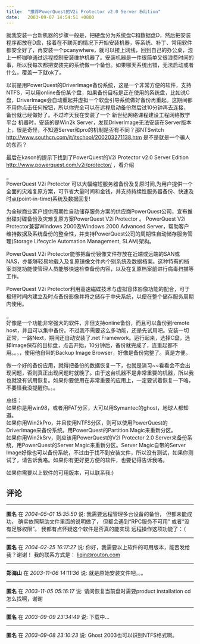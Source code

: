 ```yaml
---
title:  "推荐PowerQuest的V2i Protector v2.0 Server Edition"
date:   2003-09-07 14:54:51 +0800
---
```


就我安装一台新机器的步骤一般是，把硬盘分为系统盘C和数据盘D，然后把安装程序都放在D盘，接着在不联网的情况下开始安装机器，等系统、补丁、常用软件都安全好了，再安装一个pcanywhere，就可以接上网线，回到自己的办公桌，泡上一杯咖啡通过远程控制安装维护机器了。安装机器是一件很简单又很浪费时间的事，所以我每次都把安装完的系统做一个备份。如果哪天系统出错，无法启动或者什么，覆盖一下就ok了。  

以前是用PowerQuest的DriverImage备份系统，这是一个非常方便的软件，支持NTFS，可以用online备份某个盘，如果备份目标是正在使用的系统盘，比如说C盘，DriverImage会自动重起并虚拟一个软盘引导系统做好备份再重起。这期间都不用你点击任何按钮，所以你完全可以在远程启动备份然后过10分钟再去连接，备份就已经做好了。不过昨天我在安装了一个 新世纪网络课程建设工程网络教学平台 机器时，安装的是Win2k Server，发现DriverImage无法安装在Server版本上，很是奇怪，不知道Server和pro的机制是否有不同？那NTSwitch http://www.southcn.com/it/itschool/200203271138.htm 是不是就是一个骗人的东西？  

最后在kason的提示下找到了PowerQuest的V2i Protector v2.0 Server Edition http://www.powerquest.com/v2i/protector/ ，看介绍  

_  
PowerQuest V2i Protector 可以大幅缩短服务器备份及复原时间,为用户提供一个全面的灾难复原方案，可节省大量时间和金钱，并支持持续性服务器备份、快速及时点(point-in-time)系统及数据回复!  

为全球商业客户提供周期性自动储存服务方案的供应商PowerQuest公司，宣布推出碟对碟备份及灾难复原方案PowerQuest V2i Protector 。 PowerQuest V2i Protector兼容Windows 2000及Windows 2000 Advanced Server，帮助客户维持数据及系统备份的整全性，并支持PowerQuest公司的周期性自动储存服务管理(Storage Lifecycle Automation Management, SLAM)架构。  

PowerQuest V2i Protector能够把备份镜像文件存放在近端或远端的SAN或NAS，亦能够轻易地载入及复原镜像文件内个别系统及数据档案。这种特有的档案浏览功能使管理人员能够快速检查备份内容，以及在复原档案前进行病毒扫描等工作。  

PowerQuest V2i Protector利用高速磁碟技术与虚拟容体影像功能的配合，可于极短时间内建立及时点备份影像并将之储存于中央系统，以便在整个储存服务周期内使用。  

_  
好像是一个功能非常强大的软件，非但支持online备份，而且可以备份到remote host，并且可以集中备份。不过我不需要这么多功能，还是先试用吧。安装一切正常，一路Next，期间还自动安装了.net Framework。运行起来，选择C盘，选择Image保存的目标盘，点击开始，10分钟后，备份就完成了，连重起都不用。。。，使用他自带的Backup Image Browser，好像是备份完整了。真是方便。  

做一个好的备份应用，就得把备份的数据恢复一下，也就是演习~~看看会不会出现问题，否则真正出现问题时就晚了。由于这台机器不是非常重要的机器，所以我也就没有试用恢复。如果你要使用在非常重要的应用上，一定要试着恢复一下咯，不要怪我没提醒你。。。  

总结：  
如果你是用win98，或者用FAT分区，大可以用Symantec的ghost，地球人都知道。  
如果你用Win2kPro，并且使用NTFS分区，则可以使用PowerQuest的DriverImage来备份系统。用PowerQuest的Partition Magic来重新分区。  
如果你用Win2kSrv，则应该用PowerQuest的V2I Protector 2.0 Server来备份系统，用PowerQuest的Server Magic来重新分区。Server Magic自带的Server Image好像也可以备份系统，不过由于找不到安装文件，所以没有测试，如果你测试了，请告诉我咯。如果你有更好更方便的软件，也要记得告诉我咯。  

如果你需要以上软件的可用版本，可以联系我:)  


## 评论

*****
**匿名** 在 *2004-05-01 15:35:50* 说: 我需要远程管理多台设备的备份，
但都未能成功，
确实依照帮助文件里面的说明做了，
但都会遇到“RPC服务不可用”
或者“没有足够权限”。
我都有点怀疑这个软件是否真的能实现
远程操作这项功能了：（

*****
**匿名** 在 *2004-02-25 16:17:27* 说: 你好，我需要以上软件的可用版本，能否发给我？谢谢！
我的联系方式是：
liqin@routon.com

*****
**郑海山** 在 *2003-11-06 14:11:36* 说: 就是原始安装文件吧。。。


*****
**匿名** 在 *2003-11-05 05:16:17* 说: 请问恢复当前盘时需要product installation cd怎么找啊，谢谢

*****
**匿名** 在 *2003-09-09 23:34:49* 说: 下载中...

*****
**匿名** 在 *2003-09-08 23:10:23* 说: Ghost 2003也可以识别NTFS格式啊。

